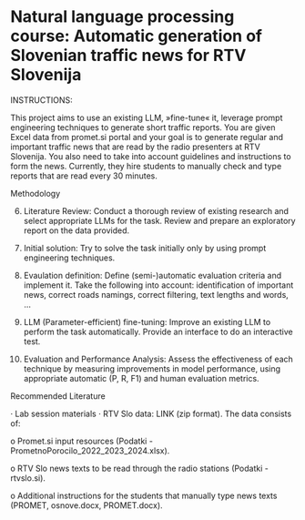 # Natural language processing course: Automatic generation of Slovenian traffic news for RTV Slovenija

INSTRUCTIONS:

This project aims to use an existing LLM, »fine-tune« it, leverage prompt engineering techniques to generate short traffic reports. You are given Excel data from promet.si portal and your goal is to generate regular and important traffic news that are read by the radio presenters at RTV Slovenija. You also need to take into account guidelines and instructions to form the news. Currently, they hire students to manually check and type reports that are read every 30 minutes.

Methodology

6. Literature Review: Conduct a thorough review of existing research and select appropriate LLMs for the task. Review and prepare an exploratory report on the data provided.

7. Initial solution: Try to solve the task initially only by using prompt engineering techniques.

8. Evaulation definition: Define (semi-)automatic evaluation criteria and implement it. Take the following into account: identification of important news, correct roads namings, correct filtering, text lengths and words, ...

9. LLM (Parameter-efficient) fine-tuning: Improve an existing LLM to perform the task automatically. Provide an interface to do an interactive test.

10. Evaluation and Performance Analysis: Assess the effectiveness of each technique by measuring improvements in model performance, using appropriate automatic (P, R, F1) and human evaluation metrics.

Recommended Literature

· Lab session materials · RTV Slo data: LINK (zip format). The data consists of:

o Promet.si input resources (Podatki - PrometnoPorocilo_2022_2023_2024.xlsx).

o RTV Slo news texts to be read through the radio stations (Podatki - rtvslo.si).

o Additional instructions for the students that manually type news texts (PROMET, osnove.docx, PROMET.docx).
